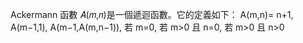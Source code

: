  Ackermann 函數 𝐴(𝑚,𝑛)是一個遞迴函數。它的定義如下：
A(m,n)= 
n+1,
A(m−1,1),
A(m−1,A(m,n−1)),
若 m=0,
若 m>0 且 n=0,
若 m>0 且 n>0
